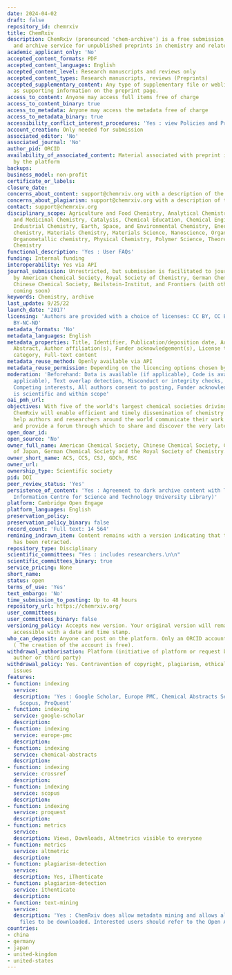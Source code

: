 ```yaml
---
date: 2024-04-02
draft: false
repository_id: chemrxiv
title: ChemRxiv
description: ChemRxiv (pronounced 'chem-archive') is a free submission, distribution
  and archive service for unpublished preprints in chemistry and related areas.
academic_applicant_only: 'No'
accepted_content_formats: PDF
accepted_content_languages: English
accepted_content_level: Research manuscripts and reviews only
accepted_content_types: Research manuscripts, reviews (Preprints)
accepted_supplementary_content: Any type of supplementary file or weblink can be associated
  as supporting information on the preprint page.
access_to_content: Anyone may access full items free of charge
access_to_content_binary: true
access_to_metadata: Anyone may access the metadata free of charge
access_to_metadata_binary: true
accessibility_conflict_interest_procedures: 'Yes : view Policies and Procedures'
account_creation: Only needed for submission
associated_editor: 'No'
associated_journal: 'No'
author_pid: ORCID
availability_of_associated_content: Material associated with preprint is hosted also
  by the platform
backups:
business_model: non-profit
certificate_or_labels:
closure_date:
concerns_about_content: support@chemrxiv.org with a description of the concern
concerns_about_plagiarism: support@chemrxiv.org with a description of the concern
contact: support@chemrxiv.org
disciplinary_scope: Agriculture and Food Chemistry, Analytical Chemistry, Biological
  and Medicinal Chemistry, Catalysis, Chemical Education, Chemical Engineering and
  Industrial Chemistry, Earth, Space, and Environmental Chemistry, Energy, Inorganic
  chemistry, Materials Chemistry, Materials Science, Nanoscience, Organic chemistry,
  Organometallic chemistry, Physical Chemistry, Polymer Science, Theoretical and Computational
  Chemistry
functional_description: 'Yes : User FAQs'
funding: Internal funding
interoperability: Yes via API
journal_submission: Unrestricted, but submission is facilitated to journals published
  by American Chemical Society, Royal Society of Chemistry, German Chemical Society,
  Chinese Chemical Society, Beilstein-Institut, and Frontiers (with other publishers
  coming soon)
keywords: Chemistry, archive
last_update: 9/25/22
launch_date: '2017'
licensing: 'Authors are provided with a choice of licenses: CC BY, CC BY-NC, and CC
  BY-NC-ND'
metadata_formats: 'No'
metadata_languages: English
metadata_properties: Title, Identifier, Publication/deposition date, Author name(s),
  Abstract, Author affiliation(s), Funder acknowledgement(s), License type(s), Subject
  category, Full-text content
metadata_reuse_method: Openly available via API
metadata_reuse_permission: Depending on the licencing options chosen by the author
moderation: 'Beforehand: Data is available (if applicable), Code is available (if
  applicable), Text overlap detection, Misconduct or integrity checks, Ethical compliance,
  Competing interests, All authors consent to posting, Funder acknowledgement, Content
  is scientific and within scope'
oai_pmh_url:
objectives: With five of the world's largest chemical societies driving its development,
  ChemRxiv will enable efficient and timely dissemination of chemistry knowledge,
  help authors and researchers around the world communicate their work across disciplines,
  and provide a forum through which to share and discover the very latest findings.
open_doar_id:
open_source: 'No'
owner_full_name: American Chemical Society, Chinese Chemical Society, Chemical Society
  of Japan, German Chemical Society and the Royal Society of Chemistry.
owner_short_name: ACS, CCS, CSJ, GDCh, RSC
owner_url:
ownership_type: Scientific society
pid: DOI
peer_review_status: 'Yes'
persistence_of_content: 'Yes : Agreement to dark archive content with TIB (Leibniz
  Information Centre for Science and Technology University Library)'
platform: Cambridge Open Engage
platform_languages: English
preservation_policy:
preservation_policy_binary: false
record_count: 'Full text: 14 564'
remining_indrawn_item: Content remains with a version indicating that the content
  has been retracted.
repository_type: Disciplinary
scientific_committees: "Yes : includes researchers.\n\n"
scientific_committees_binary: true
service_pricing: None
short_name:
status: open
terms_of_use: 'Yes'
text_embargo: 'No'
time_submission_to_posting: Up to 48 hours
repository_url: https://chemrxiv.org/
user_committees:
user_committees_binary: false
versioning_policy: Accepts new version. Your original version will remain publicly
  accessible with a date and time stamp.
who_can_deposit: Anyone can post on the platform. Only an ORCID account is required
  ( The creation of the account is free).
withdrawal_authorisation: Platform (initiative of platform or request by submitting
  author or third party)
withdrawal_policy: Yes. Contravention of copyright, plagiarism, ethical and legal
  issues
features:
- function: indexing
  service:
  description: 'Yes : Google Scholar, Europe PMC, Chemical Abstracts Services, CrossRef,
    Scopus, ProQuest'
- function: indexing
  service: google-scholar
  description:
- function: indexing
  service: europe-pmc
  description:
- function: indexing
  service: chemical-abstracts
  description:
- function: indexing
  service: crossref
  description:
- function: indexing
  service: scopus
  description:
- function: indexing
  service: proquest
  description:
- function: metrics
  service:
  description: Views, Downloads, Altmetrics visible to everyone
- function: metrics
  service: altmetric
  description:
- function: plagiarism-detection
  service:
  description: Yes, iThenticate
- function: plagiarism-detection
  service: ithenticate
  description:
- function: text-mining
  service:
  description: 'Yes : ChemRxiv does allow metadata mining and allows all associated
    files to be downloaded. Interested users should refer to the Open API documentation.'
countries:
- china
- germany
- japan
- united-kingdom
- united-states
---
```



